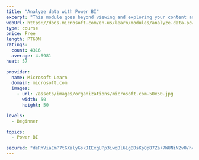 ```yaml
---
title: "Analyze data with Power BI"
excerpt: "This module goes beyond viewing and exploring your content and explains how to interact with it by working with reports and dashboards to uncover and share new business insights."
webUrl: https://docs.microsoft.com/en-us/learn/modules/analyze-data-power-bi/
type: course
price: Free
length: PT60M
ratings:
  count: 4316
  average: 4.6981
heat: 57

provider:
  name: Microsoft Learn
  domain: microsoft.com
  images:
    - url: /assets/images/organizations/microsoft.com-50x50.jpg
      width: 50
      height: 50

levels:
  - Beginner

topics:
  - Power BI

secured: "deRhViaEmP7tGXalyGskJIExgUPp3iwqBl6LgBDsKpQp87Za+7WUNiN2vO/hvBj72CCycQ0LYPTBCD0dyZdx5CeSTlb3k9ZmrC6LJLcowq9lHbi3XnISEOAshhPePQtLrMp/KMfdPurptzSRxZo2zOeIvAZYXGa0XrG6wpxgsKqrk3kedFTWME/aB0A93pP08Mmx1bah3d08Uwn1+rj1de0O3+HY5zWPRKU8cS5MvMMTppftEYUT8DM6o4Tyliwc1sg3YjauUtTQjSRQgohjVeCTWTD0PpyyPtf24EBG9FdVTIx1A9bVgh1soKGb22TjiHE6BlWw8aezYOh9sqRNskIKjQcKlE84lyMr4bbUgoggJdG0ImUvgv/Q1nj3QV6IA3n2OMQTHVnyRSvbHgKHIw==;jWCj6wThvzmj9YAVd6kGiA=="
---
```


